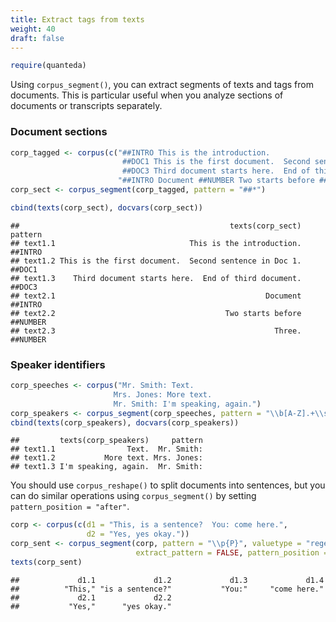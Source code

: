 ```yaml
---
title: Extract tags from texts
weight: 40
draft: false
---
```



```r
require(quanteda)
```

Using `corpus_segment()`, you can extract segments of texts and tags from documents. This is particular useful when you analyze sections of documents or transcripts separately.

### Document sections


```r
corp_tagged <- corpus(c("##INTRO This is the introduction.
                         ##DOC1 This is the first document.  Second sentence in Doc 1.
                         ##DOC3 Third document starts here.  End of third document.",
                        "##INTRO Document ##NUMBER Two starts before ##NUMBER Three."))
corp_sect <- corpus_segment(corp_tagged, pattern = "##*")

cbind(texts(corp_sect), docvars(corp_sect))
```

```
##                                               texts(corp_sect)  pattern
## text1.1                              This is the introduction.  ##INTRO
## text1.2 This is the first document.  Second sentence in Doc 1.   ##DOC1
## text1.3    Third document starts here.  End of third document.   ##DOC3
## text2.1                                               Document  ##INTRO
## text2.2                                      Two starts before ##NUMBER
## text2.3                                                 Three. ##NUMBER
```

### Speaker identifiers


```r
corp_speeches <- corpus("Mr. Smith: Text.
                       Mrs. Jones: More text.
                       Mr. Smith: I'm speaking, again.")
corp_speakers <- corpus_segment(corp_speeches, pattern = "\\b[A-Z].+\\s[A-Z][a-z]+:", valuetype = "regex")
cbind(texts(corp_speakers), docvars(corp_speakers))
```

```
##         texts(corp_speakers)     pattern
## text1.1                Text.  Mr. Smith:
## text1.2           More text. Mrs. Jones:
## text1.3 I'm speaking, again.  Mr. Smith:
```

You should use `corpus_reshape()` to split documents into sentences, but you can do similar operations using `corpus_segment()` by setting `pattern_position = "after"`.


```r
corp <- corpus(c(d1 = "This, is a sentence?  You: come here.", 
                 d2 = "Yes, yes okay."))
corp_sent <- corpus_segment(corp, pattern = "\\p{P}", valuetype = "regex", 
                            extract_pattern = FALSE, pattern_position = "after")
texts(corp_sent)
```

```
##             d1.1             d1.2             d1.3             d1.4 
##          "This," "is a sentence?"           "You:"     "come here." 
##             d2.1             d2.2 
##           "Yes,"      "yes okay."
```

